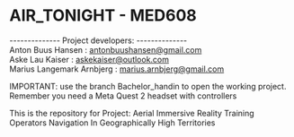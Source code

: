 # AIR_TONIGHT - MED608
-------------- Project developers: --------------                                                       
Anton Buus Hansen		:	antonbuushansen@gmail.com	                                                          
Aske Lau Kaiser			:	askekaiser@outlook.com		                                                     
Marius Langemark Arnbjerg	:	marius.arnbjerg@gmail.com	                                                     

IMPORTANT: use the branch Bachelor_handin to open the working project. Remember you need a Meta Quest 2 headset with controllers

This is the repository for Project: Aerial Immersive Reality Training Operators Navigation In Geographically High Territories
